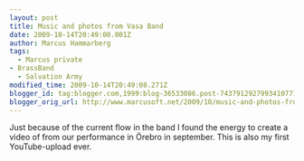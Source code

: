 ```yaml
---
layout: post
title: Music and photos from Vasa Band
date: 2009-10-14T20:49:00.001Z
author: Marcus Hammarberg
tags:
  - Marcus private
- BrassBand
  - Salvation Army
modified_time: 2009-10-14T20:49:08.271Z
blogger_id: tag:blogger.com,1999:blog-36533086.post-7437912927993410771
blogger_orig_url: http://www.marcusoft.net/2009/10/music-and-photos-from-vasa-band.html
---
```



Just because of the current flow in the band I found the energy to
create a video of from our performance in Örebro in september. This is
also my first YouTube-upload ever.
